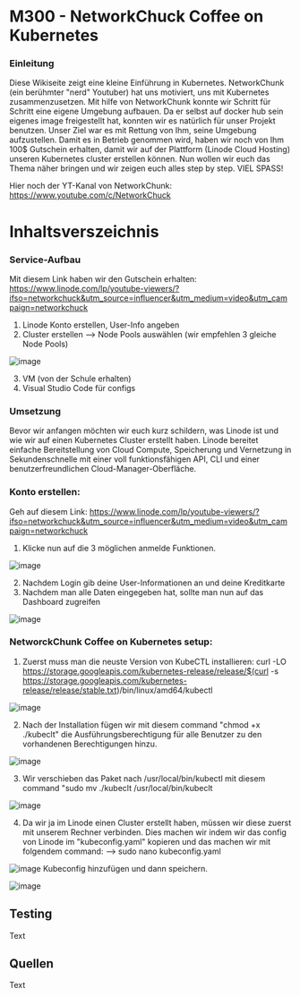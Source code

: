 M300 - NetworkChuck Coffee on Kubernetes
========================================

### Einleitung
Diese Wikiseite zeigt eine kleine Einführung in Kubernetes. NetworkChunk (ein berühmter "nerd" Youtuber) hat uns motiviert, uns mit Kubernetes zusammenzusetzen. Mit hilfe von NetworkChunk konnte wir Schritt für Schritt eine eigene Umgebung aufbauen. Da er selbst auf docker hub sein eigenes image freigestellt hat, konnten wir es natürlich für unser Projekt benutzen. Unser Ziel war es mit Rettung von Ihm, seine Umgebung aufzustellen. Damit es in Betrieb genommen wird, haben wir noch von Ihm 100$ Gutschein erhalten, damit wir auf der Plattform (Linode Cloud Hosting) unseren Kubernetes cluster erstellen können. Nun wollen wir euch das Thema näher bringen und wir zeigen euch alles step by step. VIEL SPASS!

Hier noch der YT-Kanal von NetworkChunk: https://www.youtube.com/c/NetworkChuck

# Inhaltsverszeichnis

### Service-Aufbau 
Mit diesem Link haben wir den Gutschein erhalten: https://www.linode.com/lp/youtube-viewers/?ifso=networkchuck&utm_source=influencer&utm_medium=video&utm_campaign=networkchuck
1. Linode Konto erstellen, User-Info angeben
2. Cluster erstellen
  --> Node Pools auswählen (wir empfehlen 3 gleiche Node Pools)
  
  ![image](https://user-images.githubusercontent.com/91592611/178302642-bd4c6e11-37c4-4407-b636-ac564601d760.png)
  

3. VM (von der Schule erhalten)
4. Visual Studio Code für configs


### Umsetzung
Bevor wir anfangen möchten wir euch kurz schildern, was Linode ist und wie wir auf einen Kubernetes Cluster erstellt haben.
Linode bereitet einfache Bereitstellung von Cloud Compute, Speicherung und Vernetzung in Sekundenschnelle mit einer voll funktionsfähigen API, CLI und einer benutzerfreundlichen Cloud-Manager-Oberfläche.

### Konto erstellen:

Geh auf diesem Link: https://www.linode.com/lp/youtube-viewers/?ifso=networkchuck&utm_source=influencer&utm_medium=video&utm_campaign=networkchuck
1. Klicke nun auf die 3 möglichen anmelde Funktionen.

![image](https://user-images.githubusercontent.com/91592611/178303994-1bd20bd3-25bf-41c5-802c-630ff0449d3c.png)

2. Nachdem Login gib deine User-Informationen an und deine Kreditkarte
3. Nachdem man alle Daten eingegeben hat, sollte man nun auf das Dashboard zugreifen

![image](https://user-images.githubusercontent.com/91592611/178304917-135e0992-c62c-4a36-8bec-aeadcf4019ef.png)

### NetworckChunk Coffee on Kubernetes setup:
1. Zuerst muss man die neuste Version von KubeCTL installieren: curl -LO https://storage.googleapis.com/kubernetes-release/release/$(curl -s https://storage.googleapis.com/kubernetes-release/release/stable.txt)/bin/linux/amd64/kubectl

![image](https://user-images.githubusercontent.com/91592611/178323838-75664999-3e41-44e3-9295-0fd399e32d8d.png)

2. Nach der Installation fügen wir mit diesem command "chmod +x ./kubeclt" die Ausführungsberechtigung für alle Benutzer zu den vorhandenen Berechtigungen hinzu.

![image](https://user-images.githubusercontent.com/91592611/178324287-cde6ee62-16b1-41be-934a-ef1408ab80c8.png)

3. Wir verschieben das Paket nach /usr/local/bin/kubectl mit diesem command "sudo mv ./kubeclt /usr/local/bin/kubeclt

![image](https://user-images.githubusercontent.com/91592611/178324616-4e060fd5-dd56-4000-932a-8bf787342c67.png)

4. Da wir ja im Linode einen Cluster erstellt haben, müssen wir diese zuerst mit unserem Rechner verbinden. Dies machen wir indem wir das config von Linode im "kubeconfig.yaml" kopieren und das machen wir mit folgendem command:
    --> sudo nano kubeconfig.yaml

![image](https://user-images.githubusercontent.com/91592611/178325246-ccbc9494-895a-4914-84df-688ce82d7933.png)
Kubeconfig hinzufügen und dann speichern.

![image](https://user-images.githubusercontent.com/91592611/178325369-90e4a80e-9eb0-4dcc-952f-d1a375d0c7fb.png)



## Testing
Text

## Quellen
Text
